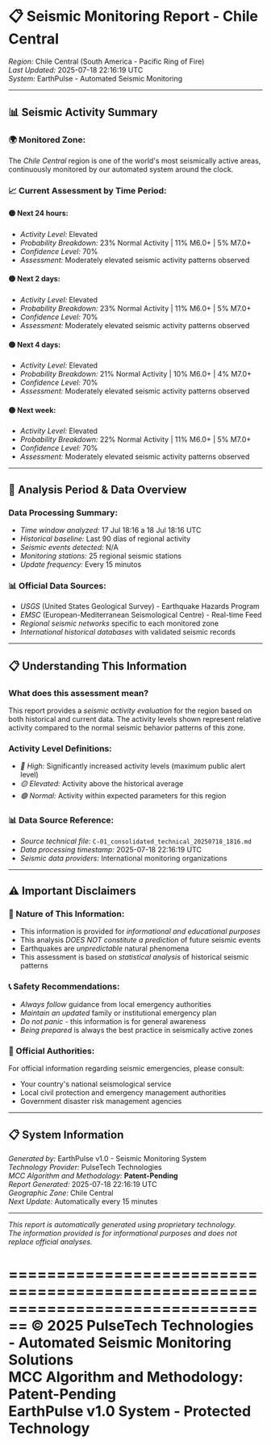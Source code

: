 # 📋 Seismic Monitoring Report - Chile Central

*Region:* Chile Central (South America - Pacific Ring of Fire)  
*Last Updated:* 2025-07-18 22:16:19 UTC  
*System:* EarthPulse - Automated Seismic Monitoring  

---

## 📊 Seismic Activity Summary

### 🌍 Monitored Zone:
The *Chile Central* region is one of the world's most seismically active areas, continuously monitored by our automated system around the clock.

### 📈 Current Assessment by Time Period:

#### 🟡 Next 24 hours:
- *Activity Level:* Elevated
- *Probability Breakdown:* 23% Normal Activity | 11% M6.0+ | 5% M7.0+
- *Confidence Level:* 70%
- *Assessment:* Moderately elevated seismic activity patterns observed

#### 🟡 Next 2 days:
- *Activity Level:* Elevated
- *Probability Breakdown:* 23% Normal Activity | 11% M6.0+ | 5% M7.0+
- *Confidence Level:* 70%
- *Assessment:* Moderately elevated seismic activity patterns observed

#### 🟡 Next 4 days:
- *Activity Level:* Elevated
- *Probability Breakdown:* 21% Normal Activity | 10% M6.0+ | 4% M7.0+
- *Confidence Level:* 70%
- *Assessment:* Moderately elevated seismic activity patterns observed

#### 🟡 Next week:
- *Activity Level:* Elevated
- *Probability Breakdown:* 22% Normal Activity | 11% M6.0+ | 5% M7.0+
- *Confidence Level:* 70%
- *Assessment:* Moderately elevated seismic activity patterns observed


---

## 📅 Analysis Period & Data Overview

### Data Processing Summary:
- *Time window analyzed:* 17 Jul 18:16 a 18 Jul 18:16 UTC
- *Historical baseline:* Last 90 días of regional activity
- *Seismic events detected:* N/A
- *Monitoring stations:* 25 regional seismic stations
- *Update frequency:* Every 15 minutos

### 📊 Official Data Sources:
- *USGS* (United States Geological Survey) - Earthquake Hazards Program
- *EMSC* (European-Mediterranean Seismological Centre) - Real-time Feed
- *Regional seismic networks* specific to each monitored zone
- *International historical databases* with validated seismic records



---

## 📋 Understanding This Information

### What does this assessment mean?
This report provides a *seismic activity evaluation* for the region based on both historical and current data. The activity levels shown represent relative activity compared to the normal seismic behavior patterns of this zone.

### Activity Level Definitions:
- *🔴 High:* Significantly increased activity levels (maximum public alert level)
- *🟡 Elevated:* Activity above the historical average  
- *🟢 Normal:* Activity within expected parameters for this region

### 📊 Data Source Reference:
- *Source technical file:* `C-01_consolidated_technical_20250718_1816.md`
- *Data processing timestamp:* 2025-07-18 22:16:19 UTC
- *Seismic data providers:* International monitoring organizations

---

## ⚠️ Important Disclaimers

### 🚨 Nature of This Information:
- This information is provided for *informational and educational purposes*
- This analysis *DOES NOT constitute a prediction* of future seismic events
- Earthquakes are *unpredictable* natural phenomena
- This assessment is based on *statistical analysis* of historical seismic patterns

### 📞 Safety Recommendations:
- *Always follow* guidance from local emergency authorities
- *Maintain an updated* family or institutional emergency plan  
- *Do not panic* - this information is for general awareness
- *Being prepared* is always the best practice in seismically active zones

### 🏢 Official Authorities:
For official information regarding seismic emergencies, please consult:
- Your country's national seismological service
- Local civil protection and emergency management authorities
- Government disaster risk management agencies

---

## 📋 System Information

*Generated by:* EarthPulse v1.0 - Seismic Monitoring System  
*Technology Provider:* PulseTech Technologies  
*MCC Algorithm and Methodology:* **Patent-Pending**  
*Report Generated:* 2025-07-18 22:16:19 UTC  
*Geographic Zone:* Chile Central  
*Next Update:* Automatically every 15 minutes  

---

*This report is automatically generated using proprietary technology.*  
*The information provided is for informational purposes and does not replace official analyses.*

================================================================================
**© 2025 PulseTech Technologies - Automated Seismic Monitoring Solutions**  
**MCC Algorithm and Methodology: Patent-Pending**  
**EarthPulse v1.0 System - Protected Technology**
================================================================================
